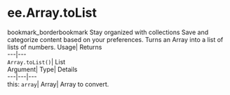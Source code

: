  
#  ee.Array.toList 
bookmark_borderbookmark Stay organized with collections  Save and categorize content based on your preferences. 
Turns an Array into a list of lists of numbers. 
Usage| Returns  
---|---  
`Array.toList()`| List  
Argument| Type| Details  
---|---|---  
this: `array`| Array| Array to convert.  
